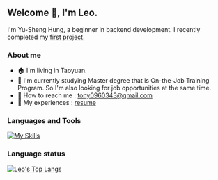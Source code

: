 ## Welcome 👋, I'm Leo.  

I'm Yu-Sheng Hung, a beginner in backend development. I recently completed my [first project.](https://leo145x.com)

### About me  
* 🏠 I'm living in Taoyuan.
* 📖 I'm currently studying Master degree that is On-the-Job Training Program. So I'm also looking for job opportunities at the same time.
* :e-mail: How to reach me : tony0960343@gmail.com
* :pencil: My experiences : [resume](https://drive.google.com/file/d/1yhP86gP06FC0JAX35XKIDKvAcQAw4z18/view?usp=sharing)
<!--
**Leo145x/Leo145x** is a ✨ _special_ ✨ repository because its `README.md` (this file) appears on your GitHub profile.

Here are some ideas to get you started:

- 🔭 I’m currently working on ...
- 🌱 I’m currently learning ...
- 👯 I’m looking to collaborate on ...
- 🤔 I’m looking for help with ...
- 💬 Ask me about ...
- 📫 How to reach me: ...
- 😄 Pronouns: ...
- ⚡ Fun fact: ...
-->
<h3 align="left">Languages and Tools</h3>  

[![My Skills](https://skillicons.dev/icons?i=js,html,css,python,aws,gcp,mysql,nginx,docker,flask,ubuntu,git,postman,figma)](https://skillicons.dev)   

### Language status

[![Leo's Top Langs](https://github-readme-stats.vercel.app/api/top-langs/?username=Leo145x&theme=onedark)](https://github.com/anuraghazra/github-readme-stats)
